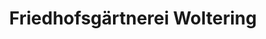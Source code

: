 ---
title: "Friedhofsgärtnerei Woltering"
url: /telgte/friedhofsgaertnerei-woltering/
shop: Blumen
---